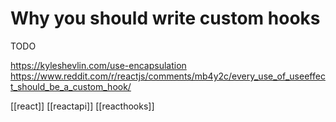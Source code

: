 # Why you should write custom hooks

TODO

https://kyleshevlin.com/use-encapsulation
https://www.reddit.com/r/reactjs/comments/mb4y2c/every_use_of_useeffect_should_be_a_custom_hook/

[[react]]
[[reactapi]]
[[reacthooks]]